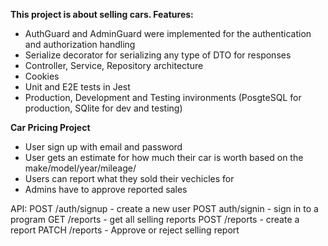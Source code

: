 **This project is about selling cars. Features:**
- AuthGuard and AdminGuard were implemented for the authentication and authorization handling
- Serialize decorator for serializing any type of DTO for responses
- Controller, Service, Repository architecture
- Cookies
- Unit and E2E tests in Jest
- Production, Development and Testing invironments (PosgteSQL for production, SQlite for dev and testing)


**Car Pricing Project**
- User sign up with email and password
- User gets an estimate for how much their car is worth based on the make/model/year/mileage/
- Users can report what they sold their vechicles for
- Admins have to approve reported sales

API:
POST /auth/signup - create a new user
POST auth/signin - sign in to a program
GET /reports - get all selling reports
POST /reports - create a report
PATCH /reports - Approve or reject selling report
